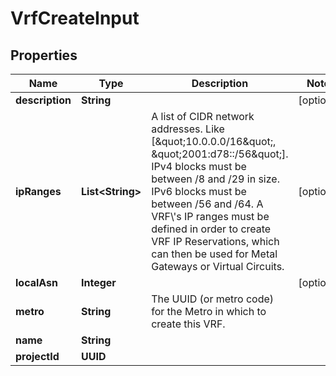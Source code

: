 

# VrfCreateInput


## Properties

| Name | Type | Description | Notes |
|------------ | ------------- | ------------- | -------------|
|**description** | **String** |  |  [optional] |
|**ipRanges** | **List&lt;String&gt;** | A list of CIDR network addresses. Like [\&quot;10.0.0.0/16\&quot;, \&quot;2001:d78::/56\&quot;]. IPv4 blocks must be between /8 and /29 in size. IPv6 blocks must be between /56 and /64. A VRF\\&#39;s IP ranges must be defined in order to create VRF IP Reservations, which can then be used for Metal Gateways or Virtual Circuits. |  [optional] |
|**localAsn** | **Integer** |  |  [optional] |
|**metro** | **String** | The UUID (or metro code) for the Metro in which to create this VRF. |  |
|**name** | **String** |  |  |
|**projectId** | **UUID** |  |  |



